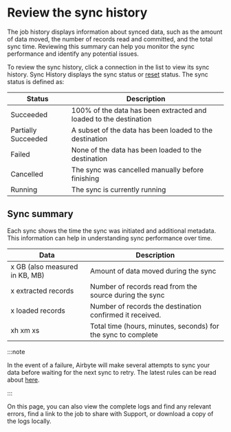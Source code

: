 # Review the sync history

The job history displays information about synced data, such as the amount of data moved, the number of records read and committed, and the total sync time. Reviewing this summary can help you monitor the sync performance and identify any potential issues.  
 
To review the sync history, click a connection in the list to view its sync history. Sync History displays the sync status or [reset](/operator-guides/reset.md) status. The sync status is defined as: 

| Status              | Description                                                                                                         |
|---------------------|---------------------------------------------------------------------------------------------------------------------|
| Succeeded           | 100% of the data has been extracted and loaded to the destination             |
| Partially Succeeded | A subset of the data has been loaded to the destination
| Failed              | None of the data has been loaded to the destination                |
| Cancelled           | The sync was cancelled manually before finishing              |
| Running             | The sync is currently running                |
 
## Sync summary

Each sync shows the time the sync was initiated and additional metadata. This information can help in understanding sync performance over time. 

| Data                                     | Description                                                                          |
|------------------------------------------|--------------------------------------------------------------------------------------|
| x GB (also measured in KB, MB)           | Amount of data moved during the sync                                                 |
| x extracted records                      | Number of records read from the source during the sync                               |
| x loaded records                         | Number of records the destination confirmed it received.                             |
| xh xm xs                                 | Total time (hours, minutes, seconds) for the sync to complete                        |


:::note 

In the event of a failure, Airbyte will make several attempts to sync your data before waiting for the next sync to retry. The latest rules can be read about [here](../../understanding-airbyte/jobs.md#retry-rules).

:::

On this page, you can also view the complete logs and find any relevant errors, find a link to the job to share with Support, or download a copy of the logs locally.